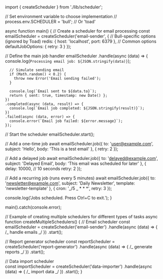 import { createScheduler } from './lib/scheduler';

// Set environment variable to choose implementation
// process.env.SCHEDULER = 'bull'; // Or 'toad'

async function main() {
// Create a scheduler for email processing
const emailScheduler = createScheduler('email-sender', {
// Bull-specific options (ignored by Toad)
redis: {
host: 'localhost',
port: 6379
},
// Common options
defaultJobOptions: {
retry: 3
}
});

// Define the main job handler
emailScheduler
.handle(async (data) => {
console.log(`Processing email job: ${JSON.stringify(data)}`);

      // Simulate sending email
      if (Math.random() < 0.2) {
        throw new Error('Email sending failed');
      }

      console.log(`Email sent to ${data.to}`);
      return { sent: true, timestamp: new Date() };
    })
    .completed(async (data, result) => {
      console.log(`Email job completed: ${JSON.stringify(result)}`);
    })
    .failed(async (data, error) => {
      console.error(`Email job failed: ${error.message}`);
    });

// Start the scheduler
emailScheduler.start();

// Add a one-time job
await emailScheduler.job({
to: 'user@example.com',
subject: 'Hello',
body: 'This is a test email'
}, {
retry: 2
});

// Add a delayed job
await emailScheduler.job({
to: 'delayed@example.com',
subject: 'Delayed Email',
body: 'This email was scheduled for later'
}, {
delay: 10000, // 10 seconds
retry: 2
});

// Add a recurring job (runs every 5 minutes)
await emailScheduler.job({
to: 'newsletter@example.com',
subject: 'Daily Newsletter',
template: 'newsletter-template'
}, {
cron: '_/5 _ \* \* \*',
retry: 3
});

console.log('Jobs scheduled. Press Ctrl+C to exit.');
}

main().catch(console.error);

// Example of creating multiple schedulers for different types of tasks
async function createMultipleSchedulers() {
// Email scheduler
const emailScheduler = createScheduler('email-sender')
.handle(async (data) => { /_ handle emails _/ })
.start();

// Report generator scheduler
const reportScheduler = createScheduler('report-generator')
.handle(async (data) => { /_ generate reports _/ })
.start();

// Data import scheduler  
 const importScheduler = createScheduler('data-importer')
.handle(async (data) => { /_ import data _/ })
.start();
}
